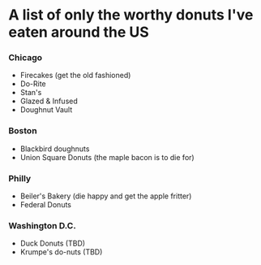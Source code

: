 # A list of only the worthy donuts I've eaten around the US

### Chicago
- Firecakes (get the old fashioned)
- Do-Rite
- Stan's
- Glazed & Infused
- Doughnut Vault

### Boston
- Blackbird doughnuts
- Union Square Donuts (the maple bacon is to die for)

### Philly
- Beiler's Bakery (die happy and get the apple fritter)
- Federal Donuts

### Washington D.C.
- Duck Donuts (TBD)
- Krumpe's do-nuts (TBD)
